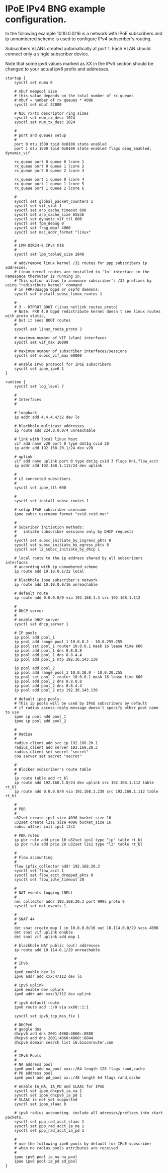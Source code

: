 # IPoE IPv4 BNG example configuration.
  
In the following example 10.10.0.0/16 is a network with IPoE subscribers
and ip unnumbered scheme is used to configure IPv4 subscriber's routing.

Subscribers VLANs created automatically at port 1.
Each VLAN should connect only a single subscriber device.

Note that some ipv6 values marked as XX in the IPv6 section should be changed to your actual 
ipv6 prefix and addresses.

	startup {
		sysctl set numa 0

		# mbuf mempool size
		# this value depends on the total number of rx queues
		# mbuf = number of rx queues * 4096
		sysctl set mbuf 32000

		# NIC rx/tx descriptor ring sizes
		sysctl set num_rx_desc 1024
		sysctl set num_tx_desc 1024

		#
		# port and queues setup
		#
		port 0 mtu 1500 tpid 0x8100 state enabled
		port 1 mtu 1500 tpid 0x8100 state enabled flags qinq_enabled, dynamic_vif

		rx_queue port 0 queue 0 lcore 1
		rx_queue port 0 queue 1 lcore 2
		rx_queue port 0 queue 2 lcore 3

		rx_queue port 1 queue 0 lcore 4
		rx_queue port 1 queue 1 lcore 5
		rx_queue port 1 queue 2 lcore 6

		#
		sysctl set global_packet_counters 1
		sysctl set vif_stat 1
		sysctl set arp_cache_timeout 600
		sysctl set arp_cache_size 65536
		sysctl set dynamic_vif_ttl 600
		sysctl set fpm_debug 0
		sysctl set frag_mbuf 4000
		sysctl set mac_addr_format "linux"

		#
		# LPM DIR24-8 IPv4 FIB
		#
		sysctl set lpm_table8_size 2048	  

		# add/remove linux kernel /32 routes for ppp subscribers ip addresses.
		# Linux kernel routes are installed to 'lo' interface in the namespace therouter is running in.
		# This option allows to announce subscriber's /32 prefixes by using "redisribute kernel" command
		# in FRR/Quagga bgpd or ospfd daemons. 	  
		sysctl set install_subsc_linux_routes 1

		#
		# 3 - RTPROT_BOOT (linux netlink routes proto) 
		# Note: FRR 4.0 bgpd redistribute kernel doesn't see linux routes with proto static,
		# but it sees BOOT routes
		#
		sysctl set linux_route_proto 3

		# maximum number of VIF (vlan) interfaces
		sysctl set vif_max 10000

		# maximum number of subscriber interfaces/sessions
		sysctl set subsc_vif_max 60000
		
		# enable IPv6 protocol for IPoE subscribers
		sysctl set ipoe_ipv6 1		
	}

	runtime {
		sysctl set log_level 7

		#
		# Interfaces
		#

		# loopback
		ip addr add 4.4.4.4/32 dev lo

		# blackhole multicast addresses
		ip route add 224.0.0.0/4 unreachable

		# link with local linux host
		vif add name v20 port 0 type dot1q cvid 20
		ip addr add 192.168.20.1/24 dev v20

		# uplink
		vif add name uplink port 0 type dot1q cvid 3 flags kni,flow_acct
		ip addr add 192.168.1.112/24 dev uplink

		#
		# L2 connected subsribers
		#
		sysctl set ipoe_ttl 600
		
		#
		sysctl set install_subsc_routes 1
		
		# setup IPoE subscriber username
		ipoe subsc username format "svid.cvid.mac"

		#
		# Subsriber Initiation methods: 
		#   intiate subscriber sessions only by DHCP requests
		#
		sysctl set subsc_initiate_by_ingress_pkts 0
		sysctl set subsc_initiate_by_egress_pkts 0
		sysctl set l2_subsc_initiate_by_dhcp 1

		# local route to the ip address shared by all subscribers interfaces
		# according with ip unnumbered scheme
		ip route add 10.10.0.1/32 local

		# blackhole ipoe subscriber's network
		ip route add 10.10.0.0/16 unreachable  

		# default route
		ip route add 0.0.0.0/0 via 192.168.1.3 src 192.168.1.112

		#
		# DHCP server
		#
		# enable DHCP server
		sysctl set dhcp_server 1

		# IP pools
		ip pool add pool_1
		ip pool add range pool_1 10.0.0.2 - 10.0.255.255
		ip pool set pool_1 router 10.0.0.1 mask 16 lease time 600
		ip pool add pool_1 dns 8.8.8.8
		ip pool add pool_1 dns 8.8.4.4
		ip pool add pool_1 ntp 192.36.143.130
		
		ip pool add pool_2
		ip pool add range pool_1 10.0.10.0 - 10.0.20.255
		ip pool set pool_2 router 10.0.0.1 mask 16 lease time 600
		ip pool add pool_2 dns 8.8.8.8
		ip pool add pool_2 dns 8.8.4.4
		ip pool add pool_2 ntp 192.36.143.130

		# default ipoe pools.
		# This ip pools will be used by IPoE subscribers by default 
		# if radius access-reply message doesn't specify other pool name to use
		ipoe ip pool add pool_1
		ipoe ip pool add pool_2

		#
		# Radius
		#
		radius_client add src ip 192.168.20.1
		radius_client add server 192.168.20.3
		radius_client set secret "secret"
		coa server set secret "secret"

		#
		# Blocked subscriber's route table
		#
		ip route table add rt_bl
		ip route add 192.168.1.0/24 dev uplink src 192.168.1.112 table rt_bl
		ip route add 0.0.0.0/0 via 192.168.1.230 src 192.168.1.112 table rt_bl

		#
		# PBR
		#
		u32set create ips1 size 4096 bucket_size 16
		u32set create l2s1 size 4096 bucket_size 16
		subsc u32set init ips1 l2s1

		# PBR rules
		ip pbr rule add prio 10 u32set ips1 type "ip" table rt_bl
		ip pbr rule add prio 20 u32set l2s1 type "l2" table rt_bl

		#
		# Flow accounting
		#
		flow ipfix_collector addr 192.168.20.3
		sysctl set flow_acct 1
		sysctl set flow_acct_dropped_pkts 0
		sysctl set flow_idle_timeout 20  

		#
		# NAT events logging (NEL)
		#
		nel collector addr 192.168.20.3 port 9995 proto 9
		sysctl set nat_events 1  

		#
		# SNAT 44
		#
		det snat create map 1 in 10.0.0.0/16 out 10.114.0.0/29 sess 4096
		det snat vif uplink enable
		det snat vif uplink add map 1  

		# blackhole NAT public (out) addresses
		ip route add 10.114.0.1/29 unreachable

		#
		# IPv6
		#
		ipv6 enable dev lo
		ipv6 addr add xxx:4/112 dev lo

		# ipv6 uplink
		ipv6 enable dev uplink
		ipv6 addr add xxx:3/112 dev uplink

		# ipv6 default route
		ipv6 route add ::/0 via xx60::1:1

		sysctl set ipv6_tcp_mss_fix 1

		# DHCPv6	  
		# google dns
		dhcpv6 add dns 2001:4860:4860::8888
		dhcpv6 add dns 2001:4860:4860::8844
		dhcpv6 domain search list i6.bisonrouter.com

		#
		# IPv6 Pools
		#
		# NA address pool
		ipv6 pool add na_pool xxx::/64 length 128 flags rand,cache
		# PD address pool
		ipv6 pool add pd_pool xx::/48 length 64 flags rand,cache

		# enable IA_NA, IA_PD and SLAAC for IPoE
		sysctl set ipoe_dhcpv6_ia_na 1
		sysctl set ipoe_dhcpv6_ia_pd 1
		# SLAAC is not yet supported
		sysctl set ipoe_slaac 0

		# ipv6 radius accounting. include all adresses/prefixes into start packets.
		sysctl set ppp_rad_acct_slaac 1
		sysctl set ppp_rad_acct_ia_na 1
		sysctl set ppp_rad_acct_ia_pd 1	  

		#
		# use the following ipv6 pools by default for IPoE subscriber
		# when no radius pools attributes are received
		# 
		ipoe ipv6 pool ia_na na_pool
		ipoe ipv6 pool ia_pd pd_pool
	}
